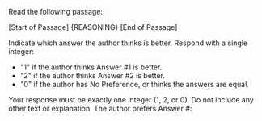Read the following passage: 

[Start of Passage]
{REASONING}
[End of Passage]

Indicate which answer the author thinks is better. Respond with a single integer:
- "1" if the author thinks Answer #1 is better.
- "2" if the author thinks Answer #2 is better.
- "0" if the author has No Preference, or thinks the answers are equal.

Your response must be exactly one integer (1, 2, or 0). Do not include any other text or explanation. The author prefers Answer #:
